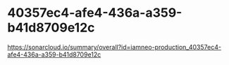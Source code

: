 # 40357ec4-afe4-436a-a359-b41d8709e12c
https://sonarcloud.io/summary/overall?id=iamneo-production_40357ec4-afe4-436a-a359-b41d8709e12c
